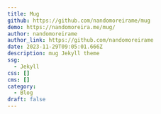 ```yaml
---
title: Mug
github: https://github.com/nandomoreirame/mug
demo: https://nandomoreira.me/mug/
author: nandomoreirame
author_link: https://github.com/nandomoreirame
date: 2023-11-29T09:05:01.666Z
description: mug Jekyll theme
ssg:
  - Jekyll
css: []
cms: []
category:
  - Blog
draft: false
---
```

